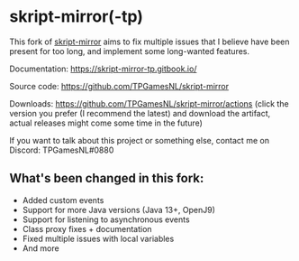 # skript-mirror(-tp)

This fork of [skript-mirror](https://github.com/btk5h/skript-mirror) aims to fix multiple issues that I believe have been present for too long, and implement some long-wanted features.

Documentation: https://skript-mirror-tp.gitbook.io/

Source code: https://github.com/TPGamesNL/skript-mirror

Downloads: https://github.com/TPGamesNL/skript-mirror/actions (click the version you prefer (I recommend the latest) and download the artifact, actual releases might come some time in the future)

If you want to talk about this project or something else, contact me on Discord: TPGamesNL#0880

## What's been changed in this fork:
* Added custom events
* Support for more Java versions (Java 13+, OpenJ9)
* Support for listening to asynchronous events
* Class proxy fixes + documentation
* Fixed multiple issues with local variables
* And more
